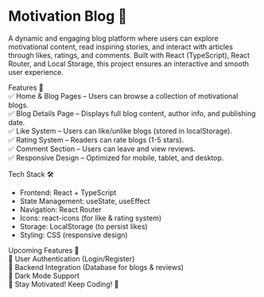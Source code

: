 # Motivation Blog 🚀  

A dynamic and engaging blog platform where users can explore motivational content, read inspiring stories, and interact with articles through likes, ratings, and comments. Built with React (TypeScript), React Router, and Local Storage, this project ensures an interactive and smooth user experience.  

 Features 🌟  
✅ Home & Blog Pages – Users can browse a collection of motivational blogs.  
✅ Blog Details Page – Displays full blog content, author info, and publishing date.  
✅ Like System – Users can like/unlike blogs (stored in localStorage).  
✅ Rating System – Readers can rate blogs (1-5 stars).  
✅ Comment Section – Users can leave and view reviews.  
✅ Responsive Design – Optimized for mobile, tablet, and desktop.  


 Tech Stack 🛠️  
- Frontend: React + TypeScript  
- State Management: useState, useEffect  
- Navigation: React Router  
- Icons: react-icons (for like & rating system)  
- Storage: LocalStorage (to persist likes)  
- Styling: CSS (responsive design)  


 Upcoming Features 🚀  
🔹 User Authentication (Login/Register)  
🔹 Backend Integration (Database for blogs & reviews)  
🔹 Dark Mode Support  
🎯 Stay Motivated! Keep Coding! 🚀
